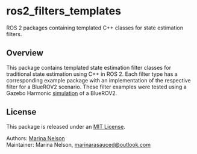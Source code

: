 # ros2_filters_templates

ROS 2 packages containing templated C++ classes for state estimation filters.

## Overview

This package contains templated state estimation filter classes for traditional state estimation using C++ in ROS 2. Each filter type has a corresponding example package with an implementation of the respective filter for a BlueROV2 scenario. These filter examples were tested using a Gazebo Harmonic [simulation](https://github.com/marinarasauced/bluerov2_gazebo) of a BlueROV2.

## License

This package is released under an [MIT License](https://github.com/marinarasauced/ros2_filters_templates/blob/main/LICENSE).

Authors: [Marina Nelson](https://github.com/marinarasauced) <br/>
Maintainer: Marina Nelson, marinarasauced@outlook.com

